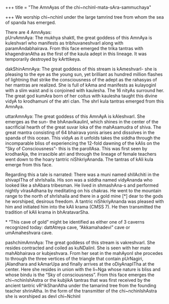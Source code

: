 +++
title = "The AmnAyas of the chi~nchinI-mata-sAra-sammuchaya"

+++
We worship chi\~nchinI under the large tamrind tree from whom the sea of
spanda has emerged.

There are 4 AmnAyas:  
pUrvAmnAya: The mukhya shaktI, the great goddess of this AmnAya is
kuleshvarI who manifests as tribhuvaneshvarI along with
paramAndabhairava. From this face emerged the trika tantras with
khagendranAtha as the first of the kaula adept in this lineage. It was
temporarily destroyed by kArttikeya.

dakShinAmnAya: The great goddess of this stream is kAmeshvarI- she is
pleasing to the eye as the young sun, yet brilliant as hundred million
flashes of lightning that strike the consciousness of the adept as the
rahasyas of her mantras are realized. She is full of kAma and manifests
as kulayoginI with a slim waist and is conjoined with kaulesha. The 16
nityAs surround her. The great god kumAra born of her coitus with
kaulesha taught this divine vidyA to krodhamuni of the atri clan. The
shrI kula tantras emerged from this AmnAya.

uttarAmnAya: The great goddess of this AmnAyA is kAleshvarI. She emerges
as the sun- the bhAnavIkaulinI, which shines in the center of the
sacrificial hearth of the great suvar loka of the mahAsamudra of shiva.
The great mantra consisting of 64 bhairava yonis arises and dissolves in
the spanda of this ocean. This vidyA as it unfolds takes the siddha
through the incomparable bliss of experiencing the 12-fold dawning of
the kAlis on the “Sky of Consciousness”- this is the parollAsa. This was
first seen by krodharAja, the irrascible atri and through the lineage of
female teachers went down to the hoary tantric niShkriyAnanda. The
tantras of kAli kula emerge from this face.

Regarding this a tale is narrated: There was a muni named shIlAchiti in
the shivapITha of shrIshaila. His son was a siddha named vidyAnanda who
looked like a shAbara tribesman. He lived in shmashAna-s and performed
nightly vIrasAdhana by meditating on his chakras. He went to the
mountain range to the north of shrIshaila and there in a gold mine
\[\*\] dear to the gods he worshiped, desirous freedom. A tantric
niShkriyAnanda was pleased with him and initiated him into the kAli
krama (CMSS 7). He then transmitted the tradition of kAli krama in
bhAratavarSha.

\* “This cave of gold” might be identified as either one of 3 caverns
recognized today: dattAtreya cave, “Akkamahadevi” cave or umAmaheshvara
cave.

pashchimAmnAya: The great goddess of this stream is vakreshvarI. She
resides contracted and coiled as kuNDalinI. She is seen with her mate
mahAbhairava or kubjeshvara. From her seat in the mahAyonI she procedes
to through the three vertices of the triangle that contain pUrNagiri,
jAlandhara and kAmarUpa and finally arrives at the oDiyAnapITha at the
center. Here she resides in union with the li\~Nga whose nature is bliss
and whose bindu is the “Sky of consciousness”. From this face emerges
the chi\~nchinIshAstra or the kubjikA tantras that was first received by
the ancient tantric vR^ikShanAtha under the tamarind tree from the
founding teacher shrinAtha. In the form of the transmitter of the
chi\~nchinIshAstra she is worshiped as devI chi\~NchinI
